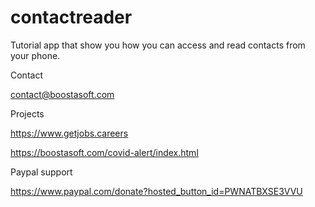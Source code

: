 # contactreader
Tutorial app that show you how you can access and read contacts from your phone.

Contact


	
contact@boostasoft.com


Projects


	
https://www.getjobs.careers
	
https://boostasoft.com/covid-alert/index.html


Paypal support


	
https://www.paypal.com/donate?hosted_button_id=PWNATBXSE3VVU

